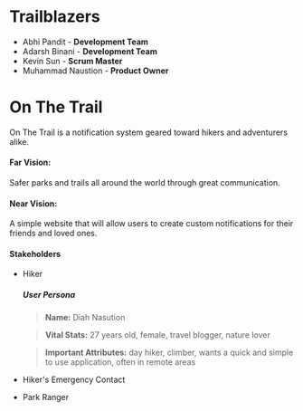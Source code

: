 # Trailblazers
- Abhi Pandit - **Development Team**
- Adarsh Binani - **Development Team**
- Kevin Sun - **Scrum Master**
- Muhammad Naustion - **Product Owner**



# On The Trail

On The Trail is a notification system geared toward hikers and adventurers alike. 

#### Far Vision:
Safer parks and trails all around the world through great communication.

#### Near Vision:
A simple website that will allow users to create custom notifications for their friends and loved ones.

#### Stakeholders
- Hiker
  ##### User Persona

  > **Name:** Diah Nasution

  > **Vital Stats:** 27 years old, female, travel blogger, nature lover
  
  > **Important Attributes:** day hiker, climber, wants a quick and simple to use application, often in remote areas
  
- Hiker's Emergency Contact
- Park Ranger



